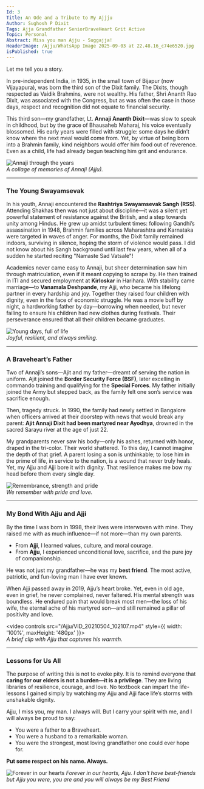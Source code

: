 ```yaml
---
Id: 3
Title: An Ode and a Tribute to My Ajjju 
Author: Sughosh P Dixit
Tags: Ajja Grandfather SeniorBraveHeart Grit Active 
Topic: Personal
Abstract: Miss you man Ajju - Suggajja!
HeaderImage: /Ajju/WhatsApp Image 2025-09-03 at 22.48.16_c74e6520.jpg
isPublished: true
---
```


Let me tell you a story.  

In pre-independent India, in 1935, in the small town of Bijapur (now Vijayapura), was born the third son of the Dixit family. The Dixits, though respected as Vaidik Brahmins, were not wealthy. His father, Shri Ananth Rao Dixit, was associated with the Congress, but as was often the case in those days, respect and recognition did not equate to financial security.  

This third son—my grandfather, Lt. **Annaji Ananth Dixit**—was slow to speak in childhood, but by the grace of Bhausaheb Maharaj, his voice eventually blossomed. His early years were filled with struggle: some days he didn’t know where the next meal would come from. Yet, by virtue of being born into a Brahmin family, kind neighbors would offer him food out of reverence. Even as a child, life had already begun teaching him grit and endurance.  

![Annaji through the years](/Ajju/IMG_20211115_185607-COLLAGE.jpg)  
<em>A collage of memories of Annaji (Ajju).</em>  

---

### The Young Swayamsevak  

In his youth, Annaji encountered the **Rashtriya Swayamsevak Sangh (RSS)**. Attending Shakhas then was not just about discipline—it was a silent yet powerful statement of resistance against the British, and a step towards unity among Hindus. He grew up amidst turbulent times: following Gandhi’s assassination in 1948, Brahmin families across Maharashtra and Karnataka were targeted in waves of anger. For months, the Dixit family remained indoors, surviving in silence, hoping the storm of violence would pass. I did not know about his Sangh background until last few years, when all of a sudden he started reciting "Namaste Sad Vatsale"!

Academics never came easy to Annaji, but sheer determination saw him through matriculation, even if it meant copying to scrape by. He then trained in ITI and secured employment at **Kirloskar** in Harihara. With stability came marriage—to **Vanamala Deshpande**, my Ajji, who became his lifelong partner in every hardship and joy. Together they raised four children with dignity, even in the face of economic struggle. He was a movie buff by night, a hardworking father by day—borrowing when needed, but never failing to ensure his children had new clothes during festivals. Their perseverance ensured that all their children became graduates.  

![Young days, full of life](/Ajju/WhatsApp%20Image%202025-09-03%20at%2022.46.53_81df3445.jpg)  
<em>Joyful, resilient, and always smiling.</em>  

---

### A Braveheart’s Father  

Two of Annaji’s sons—Ajit and my father—dreamt of serving the nation in uniform. Ajit joined the **Border Security Force (BSF)**, later excelling in commando training and qualifying for the **Special Forces**. My father initially joined the Army but stepped back, as the family felt one son’s service was sacrifice enough.  

Then, tragedy struck. In 1990, the family had newly settled in Bangalore when officers arrived at their doorstep with news that would break any parent: **Ajit Annaji Dixit had been martyred near Ayodhya**, drowned in the sacred Sarayu river at the age of just 22.  

My grandparents never saw his body—only his ashes, returned with honor, draped in the tri-color. Their world shattered. To this day, I cannot imagine the depth of that grief. A parent losing a son is unthinkable; to lose him in the prime of life, in service to the nation, is a wound that never truly heals. Yet, my Ajju and Ajji bore it with dignity. That resilience makes me bow my head before them every single day.  

![Remembrance, strength and pride](/Ajju/WhatsApp%20Image%202025-09-03%20at%2022.41.37_8f735b23.jpg)  
<em>We remember with pride and love.</em>  

---

### My Bond With Ajju and Ajji  

By the time I was born in 1998, their lives were interwoven with mine. They raised me with as much influence—if not more—than my own parents.  

- From **Ajji**, I learned values, culture, and moral courage.  
- From **Ajju**, I experienced unconditional love, sacrifice, and the pure joy of companionship.  

He was not just my grandfather—he was my **best friend**. The most active, patriotic, and fun-loving man I have ever known.  

When Ajji passed away in 2019, Ajju’s heart broke. Yet, even in old age, even in grief, he never complained, never faltered. His mental strength was boundless. He endured pain that would break most men—the loss of his wife, the eternal ache of his martyred son—and still remained a pillar of positivity and love.  

<video controls src="/Ajju/VID_20210504_102107.mp4" style={{ width: '100%', maxHeight: '480px' }}></video>  
<em>A brief clip with Ajju that captures his warmth.</em>  

---

### Lessons for Us All  

The purpose of writing this is not to evoke pity. It is to remind everyone that **caring for our elders is not a burden—it is a privilege**. They are living libraries of resilience, courage, and love. No textbook can impart the life-lessons I gained simply by watching my Ajju and Ajji face life’s storms with unshakable dignity.  

Ajju, I miss you, my man. I always will. But I carry your spirit with me, and I will always be proud to say:  

- You were a father to a Braveheart.  
- You were a husband to a remarkable woman.  
- You were the strongest, most loving grandfather one could ever hope for.  

**Put some respect on his name. Always.**  

![Forever in our hearts](/Ajju/WhatsApp%20Image%202025-09-03%20at%2022.41.11_06cfede3.jpg)
<em>Forever in our hearts, Ajju.</em>
<em>I don't have best-friends but Ajju you were, you are and you will always be my Best Friend</em>